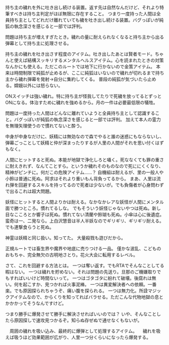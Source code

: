 持ち主の穢れを外に吐き出し続ける装置。返す先は自然なんだけど、それより特筆すべきは持ち主判定がほぼ無限に存在すること。
つまり一度持った人間は全員持ち主としてどれだけ離れていても穢を吐き出し続ける装置。バグっぽいが純狐の執念深さを感じると一部では評判。

問題は持ち主が増えすぎたとき。穢れの量に耐えられなくなると持ち主から出る弾幕として持ち主に処理させる。





持ち主の穢れを吐き出さす程度のアイテム。吐き出したあとは賢者モード。ちゃんと使えば結構スッキリするメンタルヘルスアイテム。心を読まれたときの対策なんかにも使える。ただこのルートでは地下に行かないので金策アイテム。
本来は時間制限で純狐が止めるが、ここに純狐はいないので穢れが切れるまで持ち主から穢れ弾幕を発射→自分に集約してくる。
普段の純狐が気づいたら止める。嫦娥以外には怒らない。

ONスイッチは強い穢れ。特に持ち主が怪我してたりで死穢を放ってるとずっとONになる。体治すために穢れを強めるから。月の一件は必要最低限の犠牲。

問題は一度持った人間はどんなに離れていようと全員持ち主として認識すること。バグっぽいが純狐の執念深さを感じると一部では評判。
加えて本人の霊力を無理矢理使うので慣れてないと酔う。

中身が中身なだけに、妖精には無効なので森でやると誰の迷惑にもならないし、弾幕ごっことして妖精と仲が深まったりするが人里の人間がそれを思い付くはずもなく。

人間にヒットすると死ぬ。本能が地獄で浄化しろと囁く。死ななくても罪の重さに耐えきれず、なんてことすら。というか穢れそのものなので死ににくくなり、精神がピンチに。何だこの危険アイテム……？
自機組は耐えるが、里の一般人や小鈴は普通に死ぬ。阿求はそれより重いもん背負ってるから。
まあ、人里は流れ弾を回避するスキルを持ってるので死者は少ないが。でも負傷者が心身問わずで出るこれは超大問題。

妖怪にヒットすると人間よりかは耐える。なかなかレアな妖怪が人間にメンタル面で勝つところ。慣れてるしな。
でもそういう妖怪じゃないやつは死ぬ。新し目なこころとか響子は死ぬ。慣れてない清蘭や鈴瑚も死ぬ。小傘は心に後遺症。蛮奇は一、二発なら。上白沢慧音は半人半妖なのでギリギリ、ギリギリ耐える。でも連撃食らうと死ぬ。

神霊は妖精と同じ扱い。知ってた。
大量殺戮も遊びだから。


正規ルートでは畜生界や魔界や地底に売りつける一品。
僅かな波乱、こどものおもちゃ、完全無欠の古明地さとり。花火大会に転用するレベル。



さて、これを回避する方法とは。
一つは奪い返す。でもRTAでそんなことしてる暇はない。
一つは穢れを貯めない。それは問題の先送り。旦那のご機嫌取りでもすればいいけど時間ないって。
一つはゴタゴタに紛れて破壊。後腐れは無い。何を起こすか、見つかれば火事泥棒。
一つは異変解決者への依頼。一番楽。でも原因探られちゃうぞ、痛い腹を探られる。
一つは無力化。所詮マジックアイテムなので、からくりを知ってればバラせる。ただこんな代物地獄の息とかかかってそうなんですけど。

つまり勝手に爆発させて勝手に解決させればいいのでは？
いや、そんなことしたら原因探しで速攻見つかるぞ。知らぬ存ぜぬで通せなくもないが。

　周囲の穢れを吸い込み、最終的に爆弾として処理するアイテム。
　穢れを吸えば吸うほど効果範囲が広がり、人里一つ分くらいになったら爆発する。

　
　
